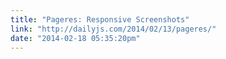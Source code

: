 ```yaml
---
title: "Pageres: Responsive Screenshots"
link: "http://dailyjs.com/2014/02/13/pageres/"
date: "2014-02-18 05:35:20pm"
---
```

